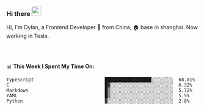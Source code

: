 ### Hi there <img src="https://media.giphy.com/media/hvRJCLFzcasrR4ia7z/giphy.gif" width="25px">

<!-- ![visitors](https://visitor-badge.glitch.me/badge?page_id=dislfyer.dislfyer) -->

Hi, I'm Dylan, a Frontend Developer 🚀 from China, 🏠 base in shanghai. Now working in Tesla.

<br/>
<br/>

📊 **This Week I Spent My Time On:**


<!--START_SECTION:waka-->

```text
TypeScript                          █████████████████░░░░░░░░  68.01%
C                                   █▓░░░░░░░░░░░░░░░░░░░░░░░  6.32%
Markdown                            █▒░░░░░░░░░░░░░░░░░░░░░░░  5.72%
YAML                                █▒░░░░░░░░░░░░░░░░░░░░░░░  5.5%
Python                              ▓░░░░░░░░░░░░░░░░░░░░░░░░  2.8%
```

<!--END_SECTION:waka-->

<!--
**About Me:**
 -->
